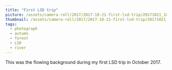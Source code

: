 ```yaml
---
title: "First LSD trip"
picture: /assets/camera-roll/2017/2017-10-21-first-lsd-trip/20171021_183616907_iOS.jpg
thumbnail: /assets/camera-roll/2017/2017-10-21-first-lsd-trip/20171021_183616907_iOS-thumbnail.jpg
tags:
  - photograph
  - autumn
  - forest
  - LSD
  - river
---
```

This was the flowing background during my first LSD trip in October 2017.